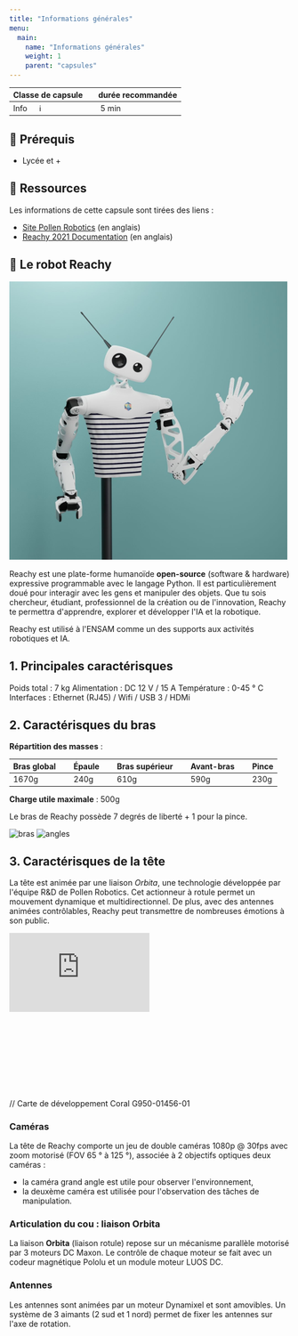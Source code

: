 ```yaml
---
title: "Informations générales"
menu:
  main:
    name: "Informations générales"
    weight: 1
    parent: "capsules"
---
```


| Classe de capsule  | &emsp;durée recommandée |
|:-------------------|:------------------|
| Info  &emsp;  ℹ️  |&emsp; 5 min      |


## 🎒 Prérequis

- Lycée et +

## 📗 Ressources

Les informations de cette capsule sont tirées des liens :
* [Site Pollen Robotics](https://www.pollen-robotics.com/reachy/)  (en anglais)
* [Reachy 2021 Documentation](https://docs.pollen-robotics.com/) (en anglais)

## 🤖 Le robot Reachy 

![reachy](img/reachy_hello.png)

Reachy est une plate-forme humanoïde **open-source** (software & hardware)  expressive programmable avec le langage Python. 
Il est particulièrement doué pour interagir avec les gens et manipuler des objets.
Que tu sois chercheur, étudiant, professionnel de la création ou de l'innovation, Reachy te permettra d'apprendre, explorer et développer l'IA et la robotique.

Reachy est utilisé à l'ENSAM comme un des supports aux activités robotiques et IA.

## 1. Principales caractérisques

Poids total : 7 kg 
Alimentation : DC 12 V / 15 A 
Température : 0-45 ° C 
Interfaces : Ethernet (RJ45) / Wifi / USB 3 / HDMi 

## 2. Caractérisques du bras

**Répartition des masses** :

Bras global |&emsp; Épaule |&emsp; Bras supérieur |&emsp; Avant-bras |&emsp; Pince
:--         | :--          |  :--                 |  :--             | :--
1670g       |&emsp; 240g   |&emsp; 610g           |&emsp; 590g       |&emsp; 230g 

**Charge utile maximale** : 500g

Le bras de Reachy possède 7 degrés de liberté + 1 pour la pince. 

![bras](img/arm.png) ![angles](img/arm_angles.png)

## 3. Caractérisques de la tête

La tête est animée par une liaison _Orbita_, une technologie développée par l'équipe R&D de Pollen Robotics. Cet actionneur à rotule permet un mouvement dynamique et multidirectionnel. 
De plus, avec des antennes animées contrôlables, Reachy peut transmettre de nombreuses émotions à son public.

<div style=position:relative;padding-bottom:56.25%;height:0;overflow:hidden>
<iframe src=https://www.youtube.com/embed/X9dgsLX_u9I style=position:absolute;top:0;left:0;width:50%;height:50%;border:0 allowfullscreen title="YouTube Video">
</iframe>
</div>

// Carte de développement Coral G950-01456-01

### Caméras

La tête de Reachy comporte un jeu de double caméras 1080p @ 30fps avec zoom motorisé (FOV 65 ° à 125 °), associée à 2 objectifs optiques deux caméras : 
* la caméra grand angle est utile pour observer l'environnement,
* la deuxème caméra est utilisée pour l'observation des tâches de manipulation. 

### Articulation du cou : liaison Orbita

La liaison **Orbita**  (liaison rotule) repose sur un mécanisme parallèle motorisé par 3 moteurs DC Maxon. Le contrôle de chaque moteur se fait avec un codeur magnétique Pololu et un module moteur LUOS DC.

### Antennes
Les antennes sont animées par un moteur Dynamixel et sont amovibles. Un système de 3 aimants (2 sud et 1 nord) permet de fixer les antennes sur l'axe de rotation.
